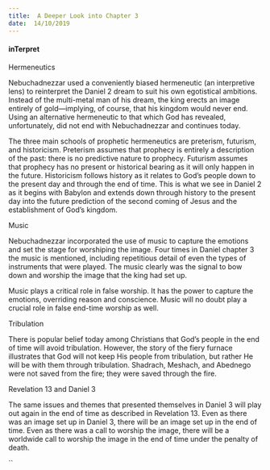 ```yaml
---
title:  A Deeper Look into Chapter 3
date:  14/10/2019
---
```


#### inTerpret

Hermeneutics

Nebuchadnezzar used a conveniently biased hermeneutic (an interpretive lens) to reinterpret the Daniel 2 dream to suit his own egotistical ambitions. Instead of the multi-metal man of his dream, the king erects an image entirely of gold—implying, of course, that his kingdom would never end. Using an alternative hermeneutic to that which God has revealed, unfortunately, did not end with Nebuchadnezzar and continues today.

The three main schools of prophetic hermeneutics are preterism, futurism, and historicism. Preterism assumes that prophecy is entirely a description of the past: there is no predictive nature to prophecy. Futurism assumes that prophecy has no present or historical bearing as it will only happen in the future. Historicism follows history as it relates to God’s people down to the present day and through the end of time. This is what we see in Daniel 2 as it begins with Babylon and extends down through history to the present day into the future prediction of the second coming of Jesus and the establishment of God’s kingdom.

Music

Nebuchadnezzar incorporated the use of music to capture the emotions and set the stage for worshiping the image. Four times in Daniel chapter 3 the music is mentioned, including repetitious detail of even the types of instruments that were played. The music clearly was the signal to bow down and worship the image that the king had set up.

Music plays a critical role in false worship. It has the power to capture the emotions, overriding reason and conscience. Music will no doubt play a crucial role in false end-time worship as well.

Tribulation

There is popular belief today among Christians that God’s people in the end of time will avoid tribulation. However, the story of the fiery furnace illustrates that God will not keep His people from tribulation, but rather He will be with them through tribulation. Shadrach, Meshach, and Abednego were not saved from the fire; they were saved through the fire.

Revelation 13 and Daniel 3

The same issues and themes that presented themselves in Daniel 3 will play out again in the end of time as described in Revelation 13. Even as there was an image set up in Daniel 3, there will be an image set up in the end of time. Even as there was a call to worship the image, there will be a worldwide call to worship the image in the end of time under the penalty of death.

``